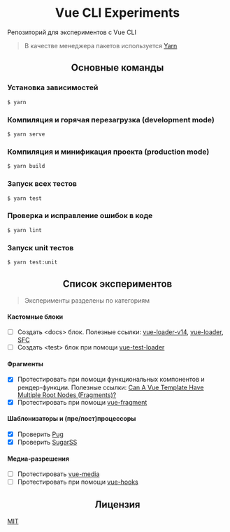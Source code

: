 <h1 align="center">Vue CLI Experiments</h1>

Репозиторий для экспериментов с Vue CLI

> В качестве менеджера пакетов используется [Yarn](https://yarnpkg.com/en/docs/install)

<h2 align="center">Основные команды</h2>

### Установка зависимостей

```
$ yarn
```

### Компиляция и горячая перезагрузка (development mode)
```
$ yarn serve
```

### Компиляция и минификация проекта (production mode)
```
$ yarn build
```

### Запуск всех тестов
```
$ yarn test
```

### Проверка и исправление ошибок в коде
```
$ yarn lint
```

### Запуск unit тестов
```
$ yarn test:unit
```

<h2 align="center">Список экспериментов</h2>

> Эксперименты разделены по категориям

#### Кастомные блоки

- [ ] Создать &lt;docs&gt; блок. Полезные ссылки: [vue-loader-v14](https://vue-loader-v14.vuejs.org/ru/configurations/custom-blocks.html), [vue-loader](https://vue-loader.vuejs.org/ru/guide/custom-blocks.html), [SFC](https://vue-loader.vuejs.org/ru/spec.html#%D0%B2%D0%B2%D0%B5%D0%B4%D0%B5%D0%BD%D0%B8%D0%B5)
- [ ] Создать &lt;test&gt; блок при помощи [vue-test-loader](https://github.com/eddyerburgh/vue-test-loader)

#### Фрагменты

- [x] Протестировать при помощи функциональных компонентов и рендер-функции. Полезные ссылки: [Can A Vue Template Have Multiple Root Nodes (Fragments)?](https://vuejsdevelopers.com/2018/09/11/vue-multiple-root-fragments/)
- [x] Протестировать при помощи [vue-fragment](https://github.com/y-nk/vue-fragment)

#### Шаблонизаторы и (пре/пост)процессоры

- [x] Проверить [Pug](https://github.com/pugjs/pug)
- [x] Проверить [SugarSS](https://github.com/postcss/sugarss)

#### Медиа-разрешения

- [ ] Протестировать [vue-media](https://github.com/egoist/vue-media)
- [ ] Протестировать при помощи [vue-hooks](https://github.com/yyx990803/vue-hooks)

<h2 align="center">Лицензия</h2>

[MIT](/LICENSE)
